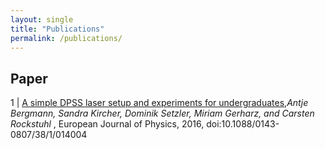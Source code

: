 ```yaml
---
layout: single
title: "Publications"
permalink: /publications/
---
```


<!--
{% include toc %}
 ([Inspire](https://inspirehep.net/author/profile/M.Bies.1),
 [arXiv](https://arxiv.org/search/hep-th?searchtype=author&query=Bies%2C+M))
-->

## Paper

1 | [A simple DPSS laser setup and experiments for undergraduates](https://www.researchgate.net/publication/315697346_A_simple_DPSS_laser_setup_and_experiments_for_undergraduates),*Antje Bergmann, Sandra Kircher, Dominik Setzler, Miriam Gerharz, and Carsten Rockstuhl* , European Journal of Physics, 2016, doi:10.1088/0143-0807/38/1/014004

<!--
| [*Intersecting D6-brane models onT2×T2×T2/(σ×Ω)andT2×T2×T2/(Z2×Z2×σ×Ω)orientifolds*](/Bachelor_thesis_MartinBies.pdf). Bachelor thesis, Departement of theoretical physics, University of Heidelberg (August 2012). [presentation](/Bachelor_thesis_presentation.pdf)
-->
